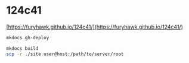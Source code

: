 # 124c41
[https://furyhawk.github.io/124c41/](https://furyhawk.github.io/124c41/)

```sh
mkdocs gh-deploy
```

```sh
mkdocs build
scp -r ./site user@host:/path/to/server/root
```
